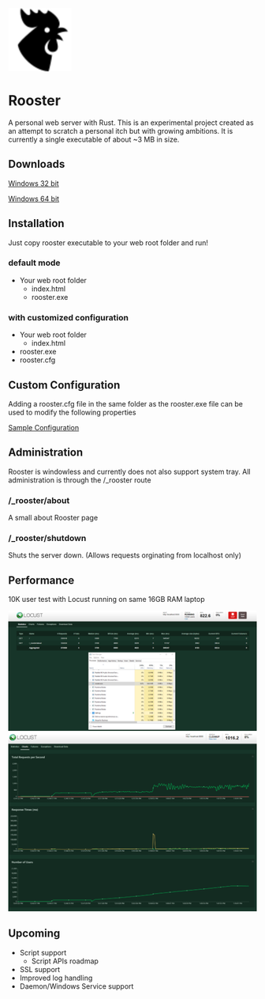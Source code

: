 <img src="./webroot/rooster.png" href="http://icons8.com/" alt="Rooster Personal Web Server" width="128"/>

# Rooster
A personal web server with Rust. This is an experimental project created as an attempt to scratch a personal itch but with growing ambitions. It is currently a single executable of about ~3 MB in size.

## Downloads
[Windows 32 bit](./dist/rooster-win32.exe)

[Windows 64 bit](./dist/rooster-win64.exe)

## Installation
Just copy rooster executable to your web root folder and run!

### default mode
- Your web root folder
  - index.html
  - rooster.exe
  
### with customized configuration
- Your web root folder
  - index.html
- rooster.exe
- rooster.cfg

## Custom Configuration
Adding a rooster.cfg file in the same folder as the rooster.exe file can be used to modify the following properties

[Sample Configuration](rooster.cfg)

## Administration
Rooster is windowless and currently does not also support system tray. All administration is through the /_rooster route

### /_rooster/about
A small about Rooster page

### /_rooster/shutdown
Shuts the server down. (Allows requests orginating from localhost only)

## Performance
10K user test with Locust running on same 16GB RAM laptop

<img src="./performance/rooster-locust-perf-10kusers.PNG" width="640"/>

<img src="./performance/rooster-locust-perf-10kusers-c1.PNG" width="640"/>

## Upcoming
- Script support
  - Script APIs roadmap
- SSL support
- Improved log handling
- Daemon/Windows Service support
